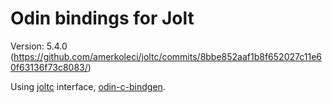 # Odin bindings for Jolt

Version: 5.4.0 (https://github.com/amerkoleci/joltc/commits/8bbe852aaf1b8f652027c11e60f63136f73c8083/)

Using [joltc](https://github.com/amerkoleci/joltc) interface, [odin-c-bindgen](https://github.com/karl-zylinski/odin-c-bindgen).
